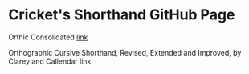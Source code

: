 # Cricket's Shorthand GitHub Page

Orthic Consolidated [link](orthic_consolidated_folder)

Orthographic Cursive Shorthand, Revised, Extended and Improved, by Clarey and Callendar link


